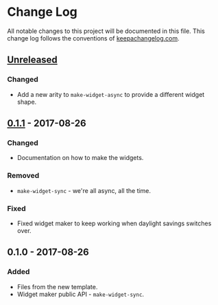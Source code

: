 # Change Log
All notable changes to this project will be documented in this file. This change log follows the conventions of [keepachangelog.com](http://keepachangelog.com/).

## [Unreleased]
### Changed
- Add a new arity to `make-widget-async` to provide a different widget shape.

## [0.1.1] - 2017-08-26
### Changed
- Documentation on how to make the widgets.

### Removed
- `make-widget-sync` - we're all async, all the time.

### Fixed
- Fixed widget maker to keep working when daylight savings switches over.

## 0.1.0 - 2017-08-26
### Added
- Files from the new template.
- Widget maker public API - `make-widget-sync`.

[Unreleased]: https://github.com/your-name/foodship-restaurant/compare/0.1.1...HEAD
[0.1.1]: https://github.com/your-name/foodship-restaurant/compare/0.1.0...0.1.1
